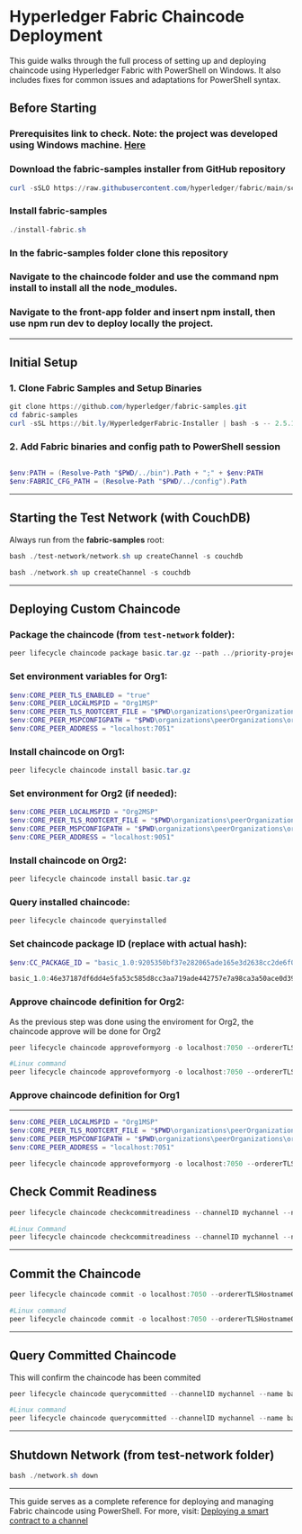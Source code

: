 
# Hyperledger Fabric Chaincode Deployment
This guide walks through the full process of setting up and deploying chaincode using Hyperledger Fabric with PowerShell on Windows. It also includes fixes for common issues and adaptations for PowerShell syntax.

## Before Starting
### Prerequisites link to check. Note: the project was developed using Windows machine. [Here](https://hyperledger-fabric.readthedocs.io/en/latest/prereqs.html)


### Download the fabric-samples installer from GitHub repository
```powershell
curl -sSLO https://raw.githubusercontent.com/hyperledger/fabric/main/scripts/install-fabric.sh && chmod +x install-fabric.sh
```

### Install fabric-samples
```powershell
./install-fabric.sh
```
### In the fabric-samples folder clone this repository

### Navigate to the chaincode folder and use the command npm install to install all the node_modules.

### Navigate to the front-app folder and insert npm install, then use npm run dev to deploy locally the project.

---

## Initial Setup

### 1. Clone Fabric Samples and Setup Binaries

```powershell
git clone https://github.com/hyperledger/fabric-samples.git
cd fabric-samples
curl -sSL https://bit.ly/HyperledgerFabric-Installer | bash -s -- 2.5.12

```

### 2. Add Fabric binaries and config path to PowerShell session

```powershell

$env:PATH = (Resolve-Path "$PWD/../bin").Path + ";" + $env:PATH
$env:FABRIC_CFG_PATH = (Resolve-Path "$PWD/../config").Path

```

---

## Starting the Test Network (with CouchDB)

Always run from the **fabric-samples** root:

```powershell
bash ./test-network/network.sh up createChannel -s couchdb

bash ./network.sh up createChannel -s couchdb

```

---

## Deploying Custom Chaincode

### Package the chaincode (from `test-network` folder):

```powershell
peer lifecycle chaincode package basic.tar.gz --path ../priority-project/chaincode/ --lang node --label basic_1.0

```

### Set environment variables for Org1:

```powershell
$env:CORE_PEER_TLS_ENABLED = "true"
$env:CORE_PEER_LOCALMSPID = "Org1MSP"
$env:CORE_PEER_TLS_ROOTCERT_FILE = "$PWD\organizations\peerOrganizations\org1.example.com\peers\peer0.org1.example.com\tls\ca.crt"
$env:CORE_PEER_MSPCONFIGPATH = "$PWD\organizations\peerOrganizations\org1.example.com\users\Admin@org1.example.com\msp"
$env:CORE_PEER_ADDRESS = "localhost:7051"

```

### Install chaincode on Org1:

```powershell
peer lifecycle chaincode install basic.tar.gz

```

### Set environment for Org2 (if needed):

```powershell
$env:CORE_PEER_LOCALMSPID = "Org2MSP"
$env:CORE_PEER_TLS_ROOTCERT_FILE = "$PWD\organizations\peerOrganizations\org2.example.com\peers\peer0.org2.example.com\tls\ca.crt"
$env:CORE_PEER_MSPCONFIGPATH = "$PWD\organizations\peerOrganizations\org2.example.com\users\Admin@org2.example.com\msp"
$env:CORE_PEER_ADDRESS = "localhost:9051"

```

### Install chaincode on Org2:

```powershell
peer lifecycle chaincode install basic.tar.gz

```

### Query installed chaincode:

```powershell
peer lifecycle chaincode queryinstalled

```

### Set chaincode package ID (replace with actual hash):

```powershell
$env:CC_PACKAGE_ID = "basic_1.0:9205350bf37e282065ade165e3d2638cc2de6f0c6b57d56c25a764a8551fd8d9"

basic_1.0:46e37187df6dd4e5fa53c585d8cc3aa719ade442757e7a98ca3a50ace0d39171

```

### Approve chaincode definition for Org2:

As the previous step was done using the enviroment for Org2, the chaincode approve will be done for Org2

```powershell
peer lifecycle chaincode approveformyorg -o localhost:7050 --ordererTLSHostnameOverride orderer.example.com --channelID mychannel --name basic --version 1.0 --package-id $env:CC_PACKAGE_ID --sequence 1 --tls --cafile "$PWD\organizations\ordererOrganizations\example.com\orderers\orderer.example.com\msp\tlscacerts\tlsca.example.com-cert.pem"

#Linux command
peer lifecycle chaincode approveformyorg -o localhost:7050 --ordererTLSHostnameOverride orderer.example.com --channelID mychannel --name basic --version 1.0 --package-id $CC_PACKAGE_ID --sequence 1 --tls --cafile "${PWD}/organizations/ordererOrganizations/example.com/orderers/orderer.example.com/msp/tlscacerts/tlsca.example.com-cert.pem"

```

### Approve chaincode definition for Org1

---

```powershell
$env:CORE_PEER_LOCALMSPID = "Org1MSP"
$env:CORE_PEER_TLS_ROOTCERT_FILE = "$PWD\organizations\peerOrganizations\org1.example.com\peers\peer0.org1.example.com\tls\ca.crt"
$env:CORE_PEER_MSPCONFIGPATH = "$PWD\organizations\peerOrganizations\org1.example.com\users\Admin@org1.example.com\msp"
$env:CORE_PEER_ADDRESS = "localhost:7051"

peer lifecycle chaincode approveformyorg -o localhost:7050 --ordererTLSHostnameOverride orderer.example.com --channelID mychannel --name basic --version 1.0 --package-id $env:CC_PACKAGE_ID --sequence 1 --tls --cafile "$PWD\organizations\ordererOrganizations\example.com\orderers\orderer.example.com\msp\tlscacerts\tlsca.example.com-cert.pem"
```

## Check Commit Readiness

```powershell
peer lifecycle chaincode checkcommitreadiness --channelID mychannel --name basic --version 1.0 --sequence 1 --tls --cafile "$PWD\organizations\ordererOrganizations\example.com\orderers\orderer.example.com\msp\tlscacerts\tlsca.example.com-cert.pem" --output json

#Linux Command
peer lifecycle chaincode checkcommitreadiness --channelID mychannel --name basic --version 1.0 --sequence 1 --tls --cafile "${PWD}/organizations/ordererOrganizations/example.com/orderers/orderer.example.com/msp/tlscacerts/tlsca.example.com-cert.pem" --output json

```

---

## Commit the Chaincode

```powershell
peer lifecycle chaincode commit -o localhost:7050 --ordererTLSHostnameOverride orderer.example.com --channelID mychannel --name basic --version 1.0 --sequence 1 --tls --cafile "$PWD\organizations\ordererOrganizations\example.com\orderers\orderer.example.com\msp\tlscacerts\tlsca.example.com-cert.pem" --peerAddresses localhost:7051 --tlsRootCertFiles "$PWD\organizations\peerOrganizations\org1.example.com\peers\peer0.org1.example.com\tls\ca.crt" --peerAddresses localhost:9051 --tlsRootCertFiles "$PWD\organizations\peerOrganizations\org2.example.com\peers\peer0.org2.example.com\tls\ca.crt"

#Linux command
peer lifecycle chaincode commit -o localhost:7050 --ordererTLSHostnameOverride orderer.example.com --channelID mychannel --name basic --version 1.0 --sequence 1 --tls --cafile "${PWD}/organizations/ordererOrganizations/example.com/orderers/orderer.example.com/msp/tlscacerts/tlsca.example.com-cert.pem" --peerAddresses localhost:7051 --tlsRootCertFiles "${PWD}/organizations/peerOrganizations/org1.example.com/peers/peer0.org1.example.com/tls/ca.crt" --peerAddresses localhost:9051 --tlsRootCertFiles "${PWD}/organizations/peerOrganizations/org2.example.com/peers/peer0.org2.example.com/tls/ca.crt"
```

---

## Query Committed Chaincode

This will confirm the chaincode has been commited

```powershell
peer lifecycle chaincode querycommitted --channelID mychannel --name basic --cafile "$PWD\organizations\ordererOrganizations\example.com\orderers\orderer.example.com\msp\tlscacerts\tlsca.example.com-cert.pem"

#Linux command
peer lifecycle chaincode querycommitted --channelID mychannel --name basic --cafile "${PWD}/organizations/ordererOrganizations/example.com/orderers/orderer.example.com/msp/tlscacerts/tlsca.example.com-cert.pem"
```

---

## Shutdown Network (from test-network folder)

```powershell
bash ./network.sh down

```

---

This guide serves as a complete reference for deploying and managing Fabric chaincode using PowerShell. For more, visit: [Deploying a smart contract to a channel](https://hyperledger-fabric.readthedocs.io/en/release-2.5/deploy_chaincode.htm)
